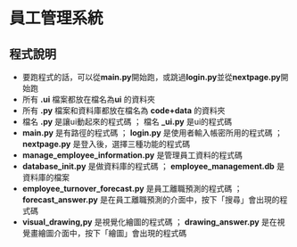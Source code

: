 員工管理系統
===
## 程式說明
- 要跑程式的話，可以從**main.py**開始跑，或跳過**login.py**並從**nextpage.py**開始跑
- 所有 **.ui** 檔案都放在檔名為**ui** 的資料夾
- 所有 **.py** 檔案和資料庫都放在檔名為 **code+data** 的資料夾
- 檔名 **.py** 是讓ui動起來的程式碼 ； 檔名 **_ui.py** 是ui的程式碼
- **main.py** 是有路徑的程式碼 ； **login.py** 是使用者輸入帳密所用的程式碼 ； **nextpage.py** 是登入後，選擇三種功能的程式碼
- **manage_employee_information.py** 是管理員工資料的程式碼
- **database_init.py** 是做資料庫的程式碼 ； **employee_management.db** 是資料庫的檔案
- **employee_turnover_forecast.py** 是員工離職預測的程式碼 ； **forecast_answer.py** 是在員工離職預測的介面中，按下「搜尋」會出現的程式碼
- **visual_drawing,py** 是視覺化繪圖的程式碼 ； **drawing_answer.py** 是在視覺畫繪圖介面中，按下「繪圖」會出現的程式碼
